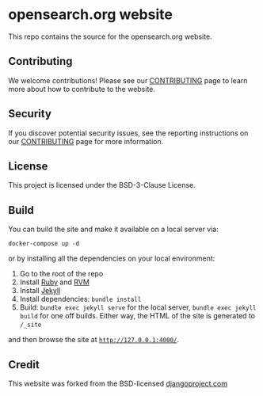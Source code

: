 # opensearch.org website

This repo contains the source for the opensearch.org website. 

## Contributing

We welcome contributions! Please see our [CONTRIBUTING](CONTRIBUTING.md) page to learn more about how to contribute to the website.

## Security

If you discover potential security issues, see the reporting instructions on our [CONTRIBUTING](CONTRIBUTING.md#security-issue-notifications) page for more information.

## License
This project is licensed under the BSD-3-Clause License.

## Build
You can build the site and make it available on a local server via: 
```
docker-compose up -d
```
or by installing all the dependencies on your local environment:

1. Go to the root of the repo
2. Install [Ruby](https://www.ruby-lang.org/en/) and [RVM](https://rvm.io/)
3. Install [Jekyll](https://jekyllrb.com/)
4. Install dependencies: `bundle install`
5. Build: `bundle exec jekyll serve` for the local server, `bundle exec jekyll build` for one off builds. Either way, the HTML of the site is generated to `/_site`

and then browse the site at [`http://127.0.0.1:4000/`](http://127.0.0.1:4000/).
## Credit

This website was forked from the BSD-licensed [djangoproject.com](https://github.com/django/djangoproject.com)
